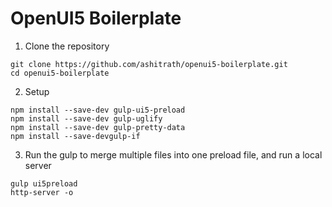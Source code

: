 # OpenUI5 Boilerplate

1. Clone the repository

  ```
  git clone https://github.com/ashitrath/openui5-boilerplate.git
  cd openui5-boilerplate
  ```

2. Setup

  ```
  npm install --save-dev gulp-ui5-preload
  npm install --save-dev gulp-uglify
  npm install --save-dev gulp-pretty-data
  npm install --save-devgulp-if
  ```

3. Run the gulp to merge multiple files into one preload file, and run a local server

  ```
  gulp ui5preload
  http-server -o
  ```